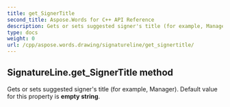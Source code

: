 ```yaml
---
title: get_SignerTitle
second_title: Aspose.Words for C++ API Reference
description: Gets or sets suggested signer's title (for example, Manager). Default value for this property is empty string. 
type: docs
weight: 0
url: /cpp/aspose.words.drawing/signatureline/get_signertitle/
---
```

## SignatureLine.get_SignerTitle method


Gets or sets suggested signer's title (for example, Manager). Default value for this property is **empty string**. 

